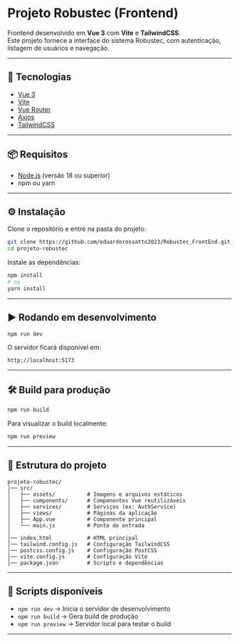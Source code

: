 # Projeto Robustec (Frontend)

Frontend desenvolvido em **Vue 3** com **Vite** e **TailwindCSS**.  
Este projeto fornece a interface do sistema Robustec, com autenticação, listagem de usuários e navegação.

---

## 🚀 Tecnologias

- [Vue 3](https://vuejs.org/)
- [Vite](https://vitejs.dev/)
- [Vue Router](https://router.vuejs.org/)
- [Axios](https://axios-http.com/)
- [TailwindCSS](https://tailwindcss.com/)

---

## 📦 Requisitos

- [Node.js](https://nodejs.org/) (versão 18 ou superior)
- npm ou yarn

---

## ⚙️ Instalação

Clone o repositório e entre na pasta do projeto:

```bash
git clone https://github.com/eduardorossatto2023/Robustec_FrontEnd.git
cd projeto-robustec
```

Instale as dependências:

```bash
npm install
# ou
yarn install
```

---

## ▶️ Rodando em desenvolvimento

```bash
npm run dev
```

O servidor ficará disponível em:

```
http://localhost:5173
```

---

## 🛠️ Build para produção

```bash
npm run build
```

Para visualizar o build localmente:

```bash
npm run preview
```

---

## 📂 Estrutura do projeto

```
projeto-robustec/
│── src/
│   ├── assets/          # Imagens e arquivos estáticos
│   ├── components/      # Componentes Vue reutilizáveis
│   ├── services/        # Serviços (ex: AuthService)
│   ├── views/           # Páginas da aplicação
│   ├── App.vue          # Componente principal
│   └── main.js          # Ponto de entrada
│
│── index.html           # HTML principal
│── tailwind.config.js   # Configuração TailwindCSS
│── postcss.config.js    # Configuração PostCSS
│── vite.config.js       # Configuração Vite
│── package.json         # Scripts e dependências
```

---

## 🔑 Scripts disponíveis

- `npm run dev` → Inicia o servidor de desenvolvimento
- `npm run build` → Gera build de produção
- `npm run preview` → Servidor local para testar o build

---
